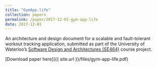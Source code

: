 ```yaml
---
title: "GymApp.life"
collection: papers
permalink: /paper/2017-12-01-gym-app-life
date: 2017-12-01
---
```


An architecture and design document for a scalable and fault-tolerant workout tracking application,
submitted as part of the University of Waterloo’s
[Software Design and Architectures (SE464)](https://uwflow.com/course/se464) course project.

[Download paper here]({{ site.url }}/files/gym-app-life.pdf)
